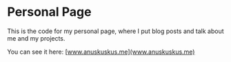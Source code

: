 # Personal Page

This is the code for my personal page, where I put blog posts and talk about me and my projects.

You can see it here: [www.anuskuskus.me](www.anuskuskus.me)